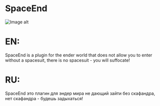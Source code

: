 # SpaceEnd 
   ![Image alt]([https://github.com/DREWAX-YT/SpaceEnd/blob/main/logo.png?raw=true])
# EN: 
SpaceEnd is a plugin for the ender world that does not allow you to enter without a spacesuit, there is no spacesuit - you will suffocate!
# RU:
SpaceEnd это плагин для эндер мира не дающий зайти без скафандра, нет скафандра - будешь задыхаться!
